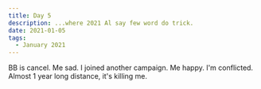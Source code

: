 ```yaml
---
title: Day 5
description: ...where 2021 Al say few word do trick.
date: 2021-01-05
tags:
  - January 2021
---
```


BB is cancel. Me sad. I joined another campaign. Me happy. I'm conflicted. Almost 1 year long distance, it's killing me.